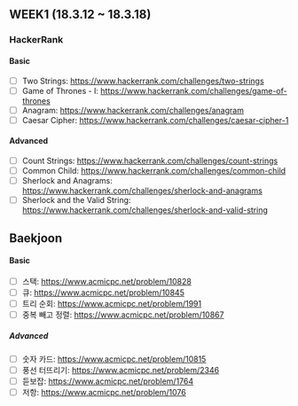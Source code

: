 
## WEEK1 (18.3.12 ~ 18.3.18)

### HackerRank

#### Basic

- [ ] Two Strings: https://www.hackerrank.com/challenges/two-strings
- [ ] Game of Thrones - I: https://www.hackerrank.com/challenges/game-of-thrones
- [ ] Anagram: https://www.hackerrank.com/challenges/anagram
- [ ] Caesar Cipher: https://www.hackerrank.com/challenges/caesar-cipher-1

#### Advanced

- [ ] Count Strings: https://www.hackerrank.com/challenges/count-strings
- [ ] Common Child: https://www.hackerrank.com/challenges/common-child
- [ ] Sherlock and Anagrams: https://www.hackerrank.com/challenges/sherlock-and-anagrams
- [ ] Sherlock and the Valid String: https://www.hackerrank.com/challenges/sherlock-and-valid-string

## Baekjoon

#### Basic
- [ ] 스택: https://www.acmicpc.net/problem/10828
- [ ] 큐: https://www.acmicpc.net/problem/10845
- [ ] 트리 순회: https://www.acmicpc.net/problem/1991
- [ ] 중복 빼고 정렬: https://www.acmicpc.net/problem/10867

##### Advanced
- [ ] 숫자 카드: https://www.acmicpc.net/problem/10815
- [ ] 풍선 터뜨리기: https://www.acmicpc.net/problem/2346
- [ ] 듣보잡: https://www.acmicpc.net/problem/1764
- [ ] 저항: https://www.acmicpc.net/problem/1076
